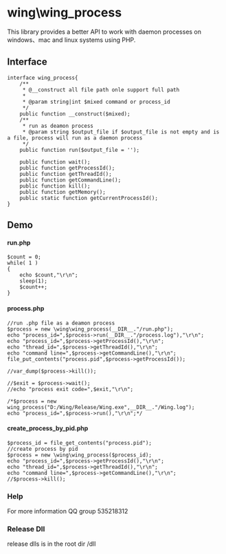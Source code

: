 # wing\wing_process

This library provides a better API to work with daemon processes on windows、mac and linux systems using PHP.


## Interface

	interface wing_process{
		/**
		 * @__construct all file path onle support full path
		 *
		 * @param string|int $mixed command or process_id
		 */
		public function __construct($mixed);
		/**
		 * run as deamon process
		 * @param string $output_file if $output_file is not empty and is a file, process will run as a daemon process
		 */
		public function run($output_file = '');

		public function wait();
		public function getProcessId();
		public function getThreadId();
		public function getCommandLine();
		public function kill();
		public function getMemory();
		public static function getCurrentProcessId();
	}
	
## Demo

#### run.php
	$count = 0;
	while( 1 )
	{
		echo $count,"\r\n";
		sleep(1);
		$count++;
	}

#### process.php
	//run .php file as a deamon process
	$process = new \wing\wing_process(__DIR__."/run.php");
	echo "process_id=",$process->run(__DIR__."/process.log"),"\r\n";
	echo "process_id=",$process->getProcessId(),"\r\n";
	echo "thread_id=",$process->getThreadId(),"\r\n";
	echo "command line=",$process->getCommandLine(),"\r\n";
	file_put_contents("process.pid",$process->getProcessId());

	//var_dump($process->kill());

	//$exit = $process->wait();
	//echo "process exit code=",$exit,"\r\n";

	/*$process = new wing_process("D:/Wing/Release/Wing.exe",__DIR__."/Wing.log");
	echo "process_id=",$process->run(),"\r\n";*/

	
#### create_process_by_pid.php
	$process_id = file_get_contents("process.pid");
	//create process by pid
	$process = new \wing\wing_process($process_id);
	echo "process_id=",$process->getProcessId(),"\r\n";
	echo "thread_id=",$process->getThreadId(),"\r\n";
	echo "command line=",$process->getCommandLine(),"\r\n";
	//$process->kill();

### Help
For more information QQ group 535218312	

### Release Dll
release dlls is in the root dir /dll